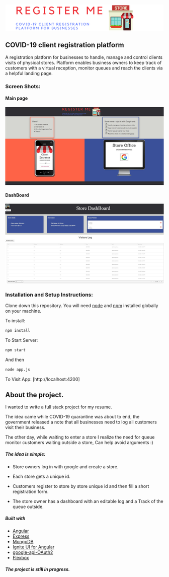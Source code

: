 ![Register Me](src/assets/img/logo.png)

## COVID-19 client registration platform
A registration platform for businesses to handle, manage and control clients visits of physical stores.
Platform enables business owners to keep track of customers with a virtual reception, monitor queues and reach the clients via a helpful landing page.
### Screen Shots:
#### Main page
![](src/assets/img/SS1.JPG)
#### DashBoard
![](src/assets/img/ss-dash.JPG)
### Installation and Setup Instructions:
Clone down this repository. You will need [node](https:https://nodejs.org/en/) and [npm](https:https://nodejs.org/en/) installed globally on your machine. 

To install:
```bash
npm install
```
To Start Server:
```bash
npm start  
```
And then
```bash
node app.js
````
To Visit App:
[http://localhost:4200]

## About the project.
 I wanted to write a full stack project for my resume.
 
 The idea came while COVID-19 quarantine was about to end, the government released a note that all businesses need to log all customers visit their business.
 
The other day, while waiting to enter a store I realize the need for queue monitor   customers waiting outside a store, Can help avoid arguments :) 

##### The idea is simple:
- Store owners log in with google and create a store.

- Each store gets a unique id.

- Customers register to store by store unique id and then fill a short registration form.

- The store owner has a dashboard with an editable log and a Track of the queue outside.

##### Built with
- [Angular](https://angular.io/start)
- [Express](https://expressjs.com/)
- [MongoDB](https://www.mongodb.com/)
- [Ignite UI for Angular](https://www.infragistics.com/products/ignite-ui-angular)
- [google-api-OAuth2](https://github.com/googleapis/google-api-nodejs-client/)
- [Flexbox](https://css-tricks.com/snippets/css/a-guide-to-flexbox)

##### The project is still in progress.












